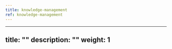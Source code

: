 ```yaml
---
title: knowledge-management
ref: knowledge-management
---
```

---
title: ""
description: ""
weight: 1
---